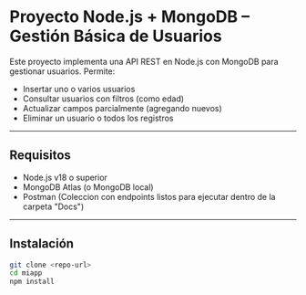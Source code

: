 # Proyecto Node.js + MongoDB – Gestión Básica de Usuarios

Este proyecto implementa una API REST en Node.js con MongoDB para gestionar usuarios. Permite:

- Insertar uno o varios usuarios
- Consultar usuarios con filtros (como edad)
- Actualizar campos parcialmente (agregando nuevos)
- Eliminar un usuario o todos los registros

---

## Requisitos

- Node.js v18 o superior
- MongoDB Atlas (o MongoDB local)
- Postman (Coleccion con endpoints listos para ejecutar dentro de la carpeta "Docs")


---

## Instalación

```bash
git clone <repo-url>
cd miapp
npm install






